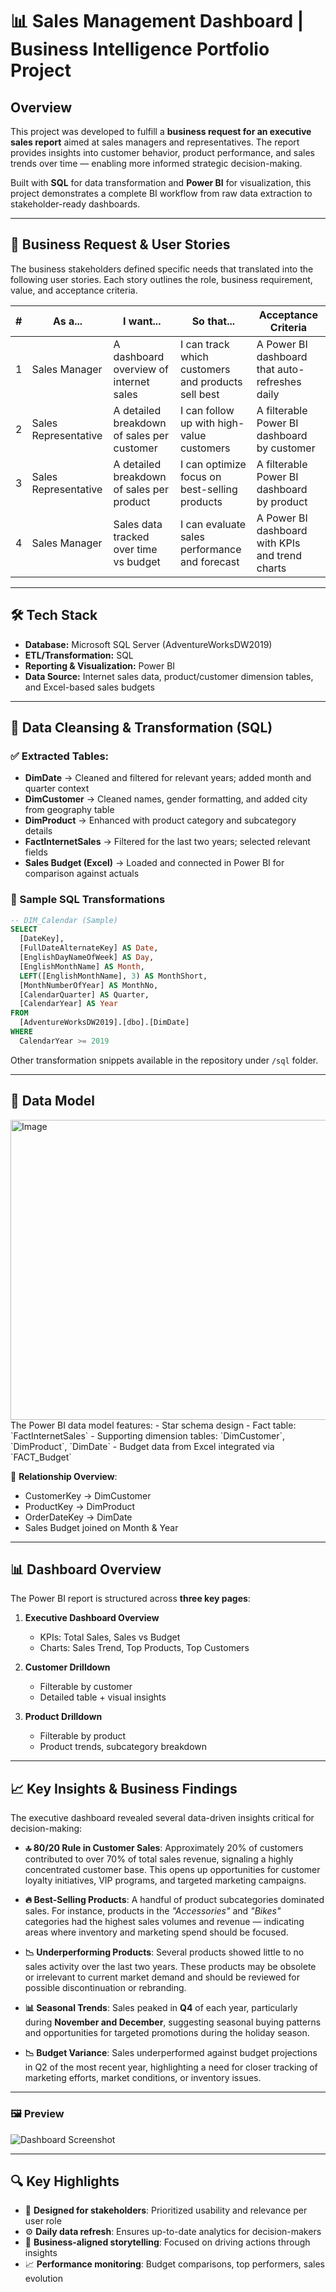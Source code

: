 
# 📊 Sales Management Dashboard | Business Intelligence Portfolio Project

## Overview

This project was developed to fulfill a **business request for an executive sales report** aimed at sales managers and representatives. The report provides insights into customer behavior, product performance, and sales trends over time — enabling more informed strategic decision-making.

Built with **SQL** for data transformation and **Power BI** for visualization, this project demonstrates a complete BI workflow from raw data extraction to stakeholder-ready dashboards.

---

## 🧩 Business Request & User Stories

The business stakeholders defined specific needs that translated into the following user stories. Each story outlines the role, business requirement, value, and acceptance criteria.

| # | As a... | I want... | So that... | Acceptance Criteria |
|---|---------|-----------|------------|----------------------|
| 1 | Sales Manager | A dashboard overview of internet sales | I can track which customers and products sell best | A Power BI dashboard that auto-refreshes daily |
| 2 | Sales Representative | A detailed breakdown of sales per customer | I can follow up with high-value customers | A filterable Power BI dashboard by customer |
| 3 | Sales Representative | A detailed breakdown of sales per product | I can optimize focus on best-selling products | A filterable Power BI dashboard by product |
| 4 | Sales Manager | Sales data tracked over time vs budget | I can evaluate sales performance and forecast | A Power BI dashboard with KPIs and trend charts |

---

## 🛠️ Tech Stack

- **Database:** Microsoft SQL Server (AdventureWorksDW2019)
- **ETL/Transformation:** SQL
- **Reporting & Visualization:** Power BI
- **Data Source:** Internet sales data, product/customer dimension tables, and Excel-based sales budgets

---

## 🧼 Data Cleansing & Transformation (SQL)

### ✅ Extracted Tables:
- **DimDate** → Cleaned and filtered for relevant years; added month and quarter context
- **DimCustomer** → Cleaned names, gender formatting, and added city from geography table
- **DimProduct** → Enhanced with product category and subcategory details
- **FactInternetSales** → Filtered for the last two years; selected relevant fields
- **Sales Budget (Excel)** → Loaded and connected in Power BI for comparison against actuals

### 📌 Sample SQL Transformations

```sql
-- DIM_Calendar (Sample)
SELECT 
  [DateKey], 
  [FullDateAlternateKey] AS Date, 
  [EnglishDayNameOfWeek] AS Day, 
  [EnglishMonthName] AS Month, 
  LEFT([EnglishMonthName], 3) AS MonthShort,
  [MonthNumberOfYear] AS MonthNo, 
  [CalendarQuarter] AS Quarter, 
  [CalendarYear] AS Year 
FROM 
  [AdventureWorksDW2019].[dbo].[DimDate]
WHERE 
  CalendarYear >= 2019
```

Other transformation snippets available in the repository under `/sql` folder.

---

## 📐 Data Model
<img width="815" height="480" alt="Image" src="https://github.com/user-attachments/assets/b02a2ae6-ae18-483d-9d7e-f78a8dbc71fc" />
The Power BI data model features:
- Star schema design
- Fact table: `FactInternetSales`
- Supporting dimension tables: `DimCustomer`, `DimProduct`, `DimDate`
- Budget data from Excel integrated via `FACT_Budget`

🧭 **Relationship Overview**:
- CustomerKey → DimCustomer
- ProductKey → DimProduct
- OrderDateKey → DimDate
- Sales Budget joined on Month & Year

---

## 📊 Dashboard Overview

The Power BI report is structured across **three key pages**:

1. **Executive Dashboard Overview**
   - KPIs: Total Sales, Sales vs Budget
   - Charts: Sales Trend, Top Products, Top Customers

2. **Customer Drilldown**
   - Filterable by customer
   - Detailed table + visual insights

3. **Product Drilldown**
   - Filterable by product
   - Product trends, subcategory breakdown
     
---
## 📈 Key Insights & Business Findings

The executive dashboard revealed several data-driven insights critical for decision-making:

- **🔝 80/20 Rule in Customer Sales**: Approximately 20% of customers contributed to over 70% of total sales revenue, signaling a highly concentrated customer base. This opens up opportunities for customer loyalty initiatives, VIP programs, and targeted marketing campaigns.

- **🔥 Best-Selling Products**: A handful of product subcategories dominated sales. For instance, products in the *"Accessories"* and *"Bikes"* categories had the highest sales volumes and revenue — indicating areas where inventory and marketing spend should be focused.

- **📉 Underperforming Products**: Several products showed little to no sales activity over the last two years. These products may be obsolete or irrelevant to current market demand and should be reviewed for possible discontinuation or rebranding.

- **📊 Seasonal Trends**: Sales peaked in **Q4** of each year, particularly during **November and December**, suggesting seasonal buying patterns and opportunities for targeted promotions during the holiday season.

- **📉 Budget Variance**: Sales underperformed against budget projections in Q2 of the most recent year, highlighting a need for closer tracking of marketing efforts, market conditions, or inventory issues.

---


### 🖼️ Preview  
![Dashboard Screenshot](./assets/dashboard_preview.png)  

---

## 🔍 Key Highlights

- 📌 **Designed for stakeholders**: Prioritized usability and relevance per user role
- ⚙️ **Daily data refresh**: Ensures up-to-date analytics for decision-makers
- 🧠 **Business-aligned storytelling**: Focused on driving actions through insights
- 📈 **Performance monitoring**: Budget comparisons, top performers, sales evolution


